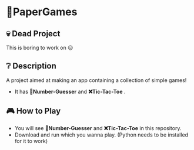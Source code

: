 # 📝PaperGames
## 💀 Dead Project
This is boring to work on 😔
## ❔ Description
A project aimed at making an app containing a collection of simple games!
- It has **🔢Number-Guesser** and **❌Tic-Tac-Toe** .
## 🎮 How to Play
- You will see **🔢Number-Guesser** and **❌Tic-Tac-Toe** in this repository.
- Download and run which you wanna play. (Python needs to be installed for it to work)
